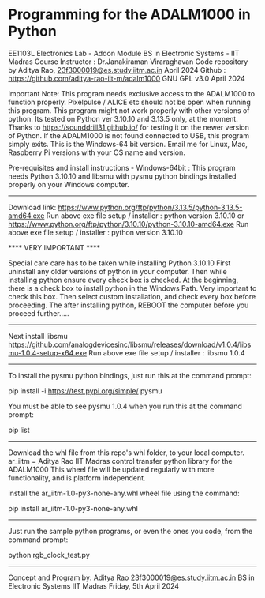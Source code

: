 # Programming for the ADALM1000 in Python
EE1103L Electronics Lab - Addon Module
BS in Electronic Systems - IIT Madras
Course Instructor : Dr.Janakiraman Viraraghavan
Code repository by Aditya Rao, 23f3000019@es.study.iitm.ac.in
April 2024
Github : https://github.com/aditya-rao-iit-m/adalm1000
GNU GPL v3.0
April 2024

Important Note: 
This program needs exclusive access to the ADALM1000 to function properly.
Pixelpulse / ALICE etc should not be open when running this program.
This program might not work properly with other versions of python. Its tested on Python ver 3.10.10 and 3.13.5 only, at the moment.
Thanks to https://sounddrill31.github.io/ for testing it on the newer version of Python.
If the ADALM1000 is not found connected to USB, this program simply exits.
This is the Windows-64 bit version. Email me for Linux, Mac, Raspberry Pi versions with your OS name and version.

Pre-requisites and install instructions - Windows-64bit :
This program needs Python 3.10.10 and libsmu with pysmu python bindings installed properly on your Windows computer.

************************

Download link: 
https://www.python.org/ftp/python/3.13.5/python-3.13.5-amd64.exe
Run above exe file setup / installer : python version 3.10.10
or
https://www.python.org/ftp/python/3.10.10/python-3.10.10-amd64.exe
Run above exe file setup / installer : python version 3.10.10

**** VERY IMPORTANT ****

Special care care has to be taken while installing Python 3.10.10
First uninstall any older versions of python in your computer.
Then while installing python ensure every check box is checked.
At the beginning, there is a check box to install python in the Windows Path. Very important to check this box.
Then select custom installation, and check every box before proceeding.
The after installing python, REBOOT the computer before you proceed further.....

************************

Next install libsmu
https://github.com/analogdevicesinc/libsmu/releases/download/v1.0.4/libsmu-1.0.4-setup-x64.exe
Run above exe file setup / installer : libsmu 1.0.4

************************

To install the pysmu python bindings, just run this at the command prompt:

pip install -i https://test.pypi.org/simple/ pysmu

You must be able to see pysmu 1.0.4 when you run this at the command prompt:

pip list

************************

Download the whl file from this repo's whl folder, to your local computer.
ar_iitm = Aditya Rao IIT Madras control transfer python library for the ADALM1000
This wheel file will be updated regularly with more functionality, and is platform independent.

install the ar_iitm-1.0-py3-none-any.whl wheel file using the command:

pip install ar_iitm-1.0-py3-none-any.whl

************************

Just run the sample python programs, or even the ones you code, from the command prompt:

python rgb_clock_test.py

************************

Concept and Program by:
Aditya Rao
23f3000019@es.study.iitm.ac.in
BS in Electronic Systems
IIT Madras
Friday, 5th April 2024
